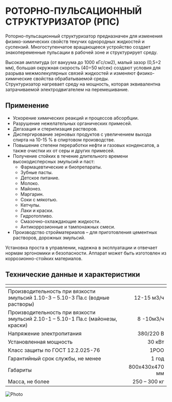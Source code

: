 # РОТОРНО-ПУЛЬСАЦИОННЫЙ СТРУКТУРИЗАТОР (РПС)
Роторно-пульсационный структуризатор предназначен для изменения физико-химических свойств текучих однородных жидкостей и суспензий. Многоступенчатое вращающееся устройство создает знакопеременные пульсации в рабочей зоне и структурирует среду. 

Высокая амплитуда (от вакуума до 1000 кГс/см2), малый зазор (0,5÷2 мм), большая окружная скорость (40÷50 м/сек) создают условия для разрыва межмолекулярных связей жидкостей и изменяют физико-химические свойства обрабатываемой среды.  
Структуризатор нагревает среду на мощность, которая эквивалентна затрачиваемой электродвигателем на перемешивание.
## Применение
- Ускорение химических реакций и процессов абсорбции.
- Разрушение нежелательных органических примесей.
- Дегазация и стерилизация растворов.
- Диспергирование зерновых продуктов с увеличением выхода спирта на 10-15 % в спиртовом производстве.
- Повышение степени переработки нефти и газовых конденсатов, а также очистки их от серы и других примесей.
- Получение стойких в течение длительного времени высокодисперсных эмульсий и паст:
  - Фармацевтические и биопрепараты.
  - Зубные пасты.
  - Детское питание.
  - Молоко.
  - Майонез.
  - Маргарин.
  - Соки с мякотью.
  - Кетчупы.
  - Лаки и краски.
  - Гидротопливо.
  - Смазочно-охлаждающие жидкости.
  - Антикоррозионные и тампонажных смеси.
- Производство стройматериалов – для приготовления цементных растворов, дорожных эмульсий.


Установка проста в управлении, надежна в эксплуатации и отвечает нормам эргономики и безопасности. Аппарат может быть изготовлен из коррозионно-стойких материалов.

## Технические данные и характеристики
| <!-- -->    | <!-- -->    |
| :---        |          ---: |
Производительность при вязкости эмульсий 1.10-3 – 5.10-3 Па.с (водные растворы)|12-15 м3/ч|  
Производительность при вязкости эмульсий 2.10-1 – 5.10-1 Па.с (майонезы, краски)|8 -10м3/ч|
Напряжение электропитания|380/220 В|
Установленная мощность|30 кВт|
Класс защиты по ГОСТ 12.2.025-76|1РОО|
Гарантийный срок службы, не менее|1 год|
Габариты|800х430х470 мм|
Масса, не более|250 – 300 кг|

![Photo](images/rps.png)
